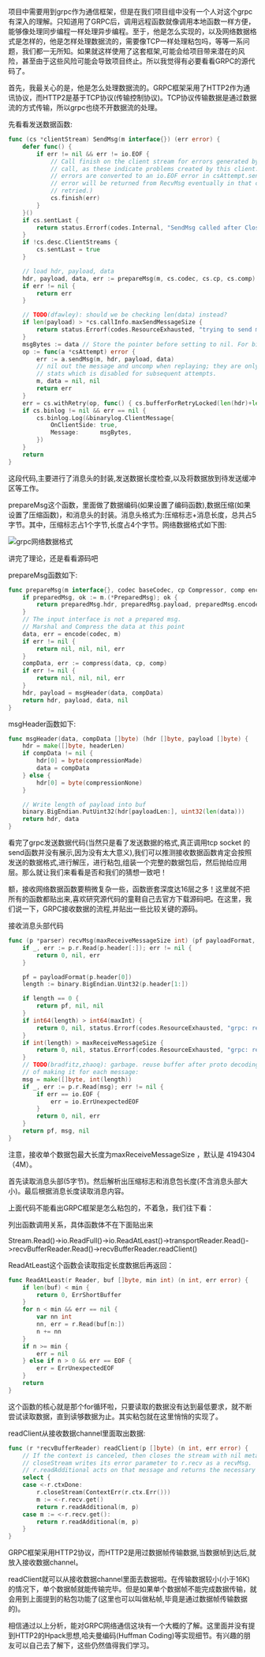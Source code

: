 项目中需要用到grpc作为通信框架，但是在我们项目组中没有一个人对这个grpc有深入的理解。只知道用了GRPC后，调用远程函数就像调用本地函数一样方便，能够像处理同步编程一样处理异步编程。至于，他是怎么实现的，以及网络数据格式是怎样的，他是怎样处理数据流的，需要像TCP一样处理粘包吗，等等一系问题，我们都一无所知。如果就这样使用了这套框架,可能会给项目带来潜在的风险，甚至由于这些风险可能会导致项目终止。所以我觉得有必要看看GRPC的源代码了。

 首先，我最关心的是，他是怎么处理数据流的。GRPC框架采用了HTTP2作为通讯协议，而HTTP2是基于TCP协议(传输控制协议)。TCP协议传输数据是通过数据流的方式传输，所以grpc也绕不开数据流的处理。

 先看看发送数据函数:

```go
func (cs *clientStream) SendMsg(m interface{}) (err error) {
	defer func() {
		if err != nil && err != io.EOF {
			// Call finish on the client stream for errors generated by this SendMsg
			// call, as these indicate problems created by this client.  (Transport
			// errors are converted to an io.EOF error in csAttempt.sendMsg; the real
			// error will be returned from RecvMsg eventually in that case, or be
			// retried.)
			cs.finish(err)
		}
	}()
	if cs.sentLast {
		return status.Errorf(codes.Internal, "SendMsg called after CloseSend")
	}
	if !cs.desc.ClientStreams {
		cs.sentLast = true
	}

	// load hdr, payload, data
	hdr, payload, data, err := prepareMsg(m, cs.codec, cs.cp, cs.comp)
	if err != nil {
		return err
	}

	// TODO(dfawley): should we be checking len(data) instead?
	if len(payload) > *cs.callInfo.maxSendMessageSize {
		return status.Errorf(codes.ResourceExhausted, "trying to send message larger than max (%d vs. %d)", len(payload), *cs.callInfo.maxSendMessageSize)
	}
	msgBytes := data // Store the pointer before setting to nil. For binary logging.
	op := func(a *csAttempt) error {
		err := a.sendMsg(m, hdr, payload, data)
		// nil out the message and uncomp when replaying; they are only needed for
		// stats which is disabled for subsequent attempts.
		m, data = nil, nil
		return err
	}
	err = cs.withRetry(op, func() { cs.bufferForRetryLocked(len(hdr)+len(payload), op) })
	if cs.binlog != nil && err == nil {
		cs.binlog.Log(&binarylog.ClientMessage{
			OnClientSide: true,
			Message:      msgBytes,
		})
	}
	return
}
```

这段代码,主要进行了消息头的封装,发送数据长度检查,以及将数据放到待发送缓冲区等工作。

 prepareMsg这个函数，里面做了数据编码(如果设置了编码函数),数据压缩(如果设置了压缩函数)，和消息头的封装。消息头格式为:压缩标志+消息长度，总共占5字节。其中，压缩标志占1个字节,长度占4个字节。网络数据格式如下图:

 ![grpc网络数据格式](http://image.okcode.net/F7B15F45104CF4BC81E152F39BB4CA82.jpg)

讲完了理论，还是看看源码吧

 prepareMsg函数如下:

```go
func prepareMsg(m interface{}, codec baseCodec, cp Compressor, comp encoding.Compressor) (hdr, payload, data []byte, err error) {
	if preparedMsg, ok := m.(*PreparedMsg); ok {
		return preparedMsg.hdr, preparedMsg.payload, preparedMsg.encodedData, nil
	}
	// The input interface is not a prepared msg.
	// Marshal and Compress the data at this point
	data, err = encode(codec, m)
	if err != nil {
		return nil, nil, nil, err
	}
	compData, err := compress(data, cp, comp)
	if err != nil {
		return nil, nil, nil, err
	}
	hdr, payload = msgHeader(data, compData)
	return hdr, payload, data, nil
}
```

msgHeader函数如下:

```go
func msgHeader(data, compData []byte) (hdr []byte, payload []byte) {
	hdr = make([]byte, headerLen)
	if compData != nil {
		hdr[0] = byte(compressionMade)
		data = compData
	} else {
		hdr[0] = byte(compressionNone)
	}

	// Write length of payload into buf
	binary.BigEndian.PutUint32(hdr[payloadLen:], uint32(len(data)))
	return hdr, data
}
```

看完了grpc发送数据代码(当然只是看了发送数据的格式,真正调用tcp socket  的send函数并没有展示,因为没有太大意义),我们可以推测接收数据函数肯定会按照发送的数据格式,进行解压，进行粘包,组装一个完整的数据包后，然后抛给应用层。那么就让我们来看看是否和我们的猜想一致吧！

 额，接收网络数据函数要稍微复杂一些，函数嵌套深度达16层之多！这里就不把所有的函数都贴出来,喜欢研究源代码的童鞋自己去官方下载源码吧。在这里，我们说一下，GRPC接收数据的流程,并贴出一些比较关键的源码。

 接收消息头部代码

```go
func (p *parser) recvMsg(maxReceiveMessageSize int) (pf payloadFormat, msg []byte, err error) {
	if _, err := p.r.Read(p.header[:]); err != nil {
		return 0, nil, err
	}

	pf = payloadFormat(p.header[0])
	length := binary.BigEndian.Uint32(p.header[1:])

	if length == 0 {
		return pf, nil, nil
	}
	if int64(length) > int64(maxInt) {
		return 0, nil, status.Errorf(codes.ResourceExhausted, "grpc: received message larger than max length allowed on current machine (%d vs. %d)", length, maxInt)
	}
	if int(length) > maxReceiveMessageSize {
		return 0, nil, status.Errorf(codes.ResourceExhausted, "grpc: received message larger than max (%d vs. %d)", length, maxReceiveMessageSize)
	}
	// TODO(bradfitz,zhaoq): garbage. reuse buffer after proto decoding instead
	// of making it for each message:
	msg = make([]byte, int(length))
	if _, err := p.r.Read(msg); err != nil {
		if err == io.EOF {
			err = io.ErrUnexpectedEOF
		}
		return 0, nil, err
	}
	return pf, msg, nil
}
```

注意，接收单个数据包最大长度为maxReceiveMessageSize ，默认是 4194304（4M）。

首先读取消息头部(5字节)。然后解析出压缩标志和消息包长度(不含消息头部大小)。最后根据消息长度读取消息内容。

 上面代码不能看出GRPC框架是怎么粘包的，不着急，我们往下看：

 列出函数调用关系，具体函数体不在下面贴出来

  Stream.Read()->io.ReadFull()->io.ReadAtLeast()->transportReader.Read()->recvBufferReader.Read()->recvBufferReader.readClient()

 ReadAtLeast这个函数会读取指定长度数据后再返回：

```go
func ReadAtLeast(r Reader, buf []byte, min int) (n int, err error) {
	if len(buf) < min {
		return 0, ErrShortBuffer
	}
	for n < min && err == nil {
		var nn int
		nn, err = r.Read(buf[n:])
		n += nn
	}
	if n >= min {
		err = nil
	} else if n > 0 && err == EOF {
		err = ErrUnexpectedEOF
	}
	return
}
```

这个函数的核心就是那个for循环啦，只要读取的数据没有达到最低要求，就不断尝试读取数据，直到读够数据为止。其实粘包就在这里悄悄的实现了。

 readClient从接收数据channel里面取出数据:

```go
func (r *recvBufferReader) readClient(p []byte) (n int, err error) {
	// If the context is canceled, then closes the stream with nil metadata.
	// closeStream writes its error parameter to r.recv as a recvMsg.
	// r.readAdditional acts on that message and returns the necessary error.
	select {
	case <-r.ctxDone:
		r.closeStream(ContextErr(r.ctx.Err()))
		m := <-r.recv.get()
		return r.readAdditional(m, p)
	case m := <-r.recv.get():
		return r.readAdditional(m, p)
	}
}
```

GRPC框架采用HTTP2协议，而HTTP2是用过数据帧传输数据,当数据帧到达后,就放入接收数据channel。

readClient就可以从接收数据channel里面去数据啦。在传输数据较小(小于16K)的情况下，单个数据帧就能传输完毕。但是如果单个数据帧不能完成数据传输，就会用到上面提到的粘包功能了(这里也可以叫做粘帧,毕竟是通过数据帧传输数据的)。

 相信通过以上分析，能对GRPC网络通信这块有一个大概的了解。这里面并没有提到HTTP2的Hpack思想,哈夫曼编码(Huffman Coding)等实现细节。有兴趣的朋友可以自己去了解下，这些仍然值得我们学习。